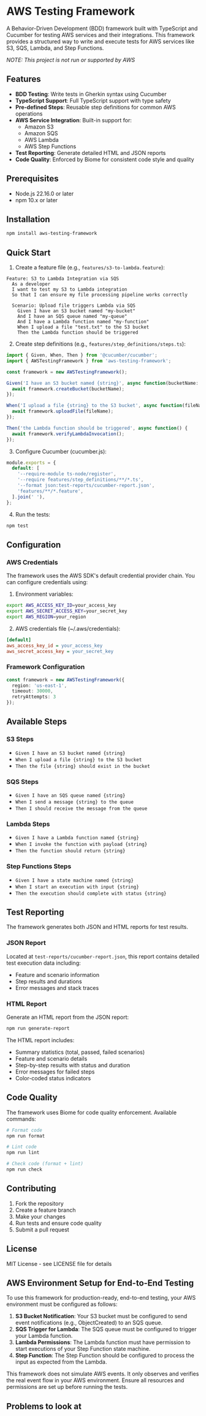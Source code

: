 # AWS Testing Framework

A Behavior-Driven Development (BDD) framework built with TypeScript and Cucumber for testing AWS services and their integrations. This framework provides a structured way to write and execute tests for AWS services like S3, SQS, Lambda, and Step Functions.

*NOTE: This project is not run or supported by AWS*

## Features

- **BDD Testing**: Write tests in Gherkin syntax using Cucumber
- **TypeScript Support**: Full TypeScript support with type safety
- **Pre-defined Steps**: Reusable step definitions for common AWS operations
- **AWS Service Integration**: Built-in support for:
  - Amazon S3
  - Amazon SQS
  - AWS Lambda
  - AWS Step Functions
- **Test Reporting**: Generate detailed HTML and JSON reports
- **Code Quality**: Enforced by Biome for consistent code style and quality

## Prerequisites

- Node.js 22.16.0 or later
- npm 10.x or later

## Installation

```bash
npm install aws-testing-framework
```

## Quick Start

1. Create a feature file (e.g., `features/s3-to-lambda.feature`):

```gherkin
Feature: S3 to Lambda Integration via SQS
  As a developer
  I want to test my S3 to Lambda integration
  So that I can ensure my file processing pipeline works correctly

  Scenario: Upload file triggers Lambda via SQS
    Given I have an S3 bucket named "my-bucket"
    And I have an SQS queue named "my-queue"
    And I have a Lambda function named "my-function"
    When I upload a file "test.txt" to the S3 bucket
    Then the Lambda function should be triggered
```

2. Create step definitions (e.g., `features/step_definitions/steps.ts`):

```typescript
import { Given, When, Then } from '@cucumber/cucumber';
import { AWSTestingFramework } from 'aws-testing-framework';

const framework = new AWSTestingFramework();

Given('I have an S3 bucket named {string}', async function(bucketName: string) {
  await framework.createBucket(bucketName);
});

When('I upload a file {string} to the S3 bucket', async function(fileName: string) {
  await framework.uploadFile(fileName);
});

Then('the Lambda function should be triggered', async function() {
  await framework.verifyLambdaInvocation();
});
```

3. Configure Cucumber (cucumber.js):

```javascript
module.exports = {
  default: [
    '--require-module ts-node/register',
    '--require features/step_definitions/**/*.ts',
    '--format json:test-reports/cucumber-report.json',
    'features/**/*.feature',
  ].join(' '),
};
```

4. Run the tests:

```bash
npm test
```

## Configuration

### AWS Credentials

The framework uses the AWS SDK's default credential provider chain. You can configure credentials using:

1. Environment variables:
```bash
export AWS_ACCESS_KEY_ID=your_access_key
export AWS_SECRET_ACCESS_KEY=your_secret_key
export AWS_REGION=your_region
```

2. AWS credentials file (~/.aws/credentials):
```ini
[default]
aws_access_key_id = your_access_key
aws_secret_access_key = your_secret_key
```

### Framework Configuration

```typescript
const framework = new AWSTestingFramework({
  region: 'us-east-1',
  timeout: 30000,
  retryAttempts: 3
});
```

## Available Steps

### S3 Steps
- `Given I have an S3 bucket named {string}`
- `When I upload a file {string} to the S3 bucket`
- `Then the file {string} should exist in the bucket`

### SQS Steps
- `Given I have an SQS queue named {string}`
- `When I send a message {string} to the queue`
- `Then I should receive the message from the queue`

### Lambda Steps
- `Given I have a Lambda function named {string}`
- `When I invoke the function with payload {string}`
- `Then the function should return {string}`

### Step Functions Steps
- `Given I have a state machine named {string}`
- `When I start an execution with input {string}`
- `Then the execution should complete with status {string}`

## Test Reporting

The framework generates both JSON and HTML reports for test results.

### JSON Report
Located at `test-reports/cucumber-report.json`, this report contains detailed test execution data including:
- Feature and scenario information
- Step results and durations
- Error messages and stack traces

### HTML Report
Generate an HTML report from the JSON report:

```bash
npm run generate-report
```

The HTML report includes:
- Summary statistics (total, passed, failed scenarios)
- Feature and scenario details
- Step-by-step results with status and duration
- Error messages for failed steps
- Color-coded status indicators

## Code Quality

The framework uses Biome for code quality enforcement. Available commands:

```bash
# Format code
npm run format

# Lint code
npm run lint

# Check code (format + lint)
npm run check
```

## Contributing

1. Fork the repository
2. Create a feature branch
3. Make your changes
4. Run tests and ensure code quality
5. Submit a pull request

## License

MIT License - see LICENSE file for details 

## AWS Environment Setup for End-to-End Testing

To use this framework for production-ready, end-to-end testing, your AWS environment must be configured as follows:

1. **S3 Bucket Notification**: Your S3 bucket must be configured to send event notifications (e.g., ObjectCreated) to an SQS queue.
2. **SQS Trigger for Lambda**: The SQS queue must be configured to trigger your Lambda function.
3. **Lambda Permissions**: The Lambda function must have permission to start executions of your Step Function state machine.
4. **Step Function**: The Step Function should be configured to process the input as expected from the Lambda.

This framework does not simulate AWS events. It only observes and verifies the real event flow in your AWS environment. Ensure all resources and permissions are set up before running the tests.

## Problems to look at

